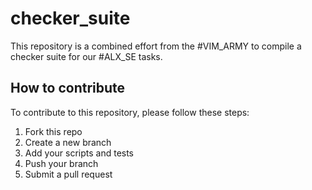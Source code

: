 # checker_suite

This repository is a combined effort from the #VIM_ARMY to compile a checker suite for our #ALX_SE tasks.

##  How to contribute

To contribute to this repository, please follow these steps:
1. Fork this repo
2. Create a new branch
3. Add your scripts and tests
4. Push your branch
5. Submit a pull request
